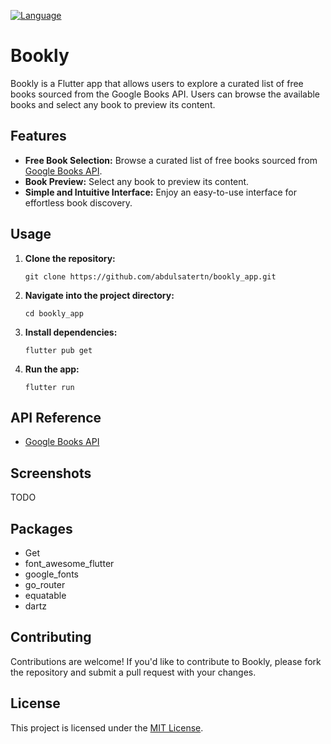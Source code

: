 [![Language](https://img.shields.io/badge/language-Dart-blue.svg)](https://dart.dev/)

# Bookly

Bookly is a Flutter app that allows users to explore a curated list of free books sourced from the Google Books API. Users can browse the available books and select any book to preview its content.

## Features

- **Free Book Selection:** Browse a curated list of free books sourced from [Google Books API](https://developers.google.com/books).
- **Book Preview:** Select any book to preview its content.
- **Simple and Intuitive Interface:** Enjoy an easy-to-use interface for effortless book discovery.

## Usage

1. **Clone the repository:**

    ```
    git clone https://github.com/abdulsatertn/bookly_app.git
    ```

2. **Navigate into the project directory:**

    ```
    cd bookly_app
    ```

3. **Install dependencies:**

    ```
    flutter pub get
    ```

4. **Run the app:**

    ```
    flutter run
    ```

## API Reference

- [Google Books API](https://developers.google.com/books)

## Screenshots

TODO

## Packages

- Get
- font_awesome_flutter
- google_fonts
- go_router
- equatable
- dartz

## Contributing

Contributions are welcome! If you'd like to contribute to Bookly, please fork the repository and submit a pull request with your changes.

## License

This project is licensed under the [MIT License](LICENSE).
